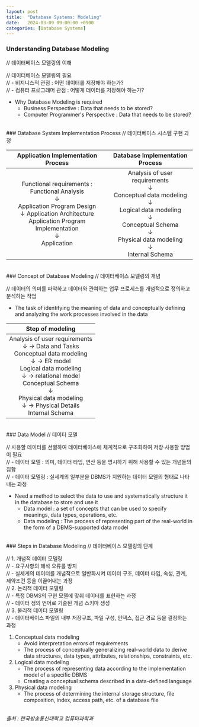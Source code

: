 ```yaml
---
layout: post
title:  "Database Systems: Modeling"
date:   2024-03-09 09:00:00 +0900
categories: [Database Systems]
---
```


### Understanding Database Modeling   
// 데이터베이스 모델링의 이해   
   
// 데이터베이스 모델링의 필요   
// - 비지니스적 관점 : 어떤 데이터를 저장해야 하는가?   
// - 컴퓨터 프로그래머 관점 : 어떻게 데이터를 저장해야 하는가?   
- Why Database Modeling is required   
  - Business Perspective : Data that needs to be stored?   
  - Computer Programmer's Perspective : Data that needs to be stored?   
   
<br />
### Database System Implementation Process   
// 데이터베이스 시스템 구현 과정   
   
|Application Implementation Process|Database Implementation Process|
|:---:|:---:|
|Functional requirements : Functional Analysis<br />↓<br />Application Program Design<br />↓ Application Architecture<br />Application Program Implementation<br />↓<br />Application|Analysis of user requirements<br />↓<br />Conceptual data modeling<br />↓<br />Logical data modeling<br />↓<br />Conceptual Schema<br />↓<br />Physical data modeling<br />↓<br />Internal Schema|
   
<br />
### Concept of Database Modeling   
// 데이터베이스 모델링의 개념   
   
// 데이터의 의미를 파악하고 데이터와 관여하는 업무 프로세스를 개념적으로 정의하고 분석하는 작업   
- The task of identifying the meaning of data and conceptually defining and analyzing the work processes involved in the data   
   
|Step of modeling|
|:---:|
|Analysis of user requirements<br />↓ → Data and Tasks<br />Conceptual data modeling<br />↓ → ER model<br />Logical data modeling<br />↓ → relational model<br />Conceptual Schema<br />↓<br />Physical data modeling<br />↓ → Physical Details<br />Internal Schema|
   
<br />
### Data Model   
// 데이터 모델   
   
// 사용할 데이터를 선별하여 데이터베이스에 체계적으로 구조화하여 저장·사용할 방법이 필요   
// - 데이터 모델 : 의미, 데이터 타입, 연산 등을 명시하기 위해 사용할 수 있는 개념들의 집합   
// - 데이터 모델링 : 실세계의 일부분을 DBMS가 지원하는 데이터 모델의 형태로 나타내는 과정   
- Need a method to select the data to use and systematically structure it in the database to store and use it   
  - Data model : a set of concepts that can be used to specify meanings, data types, operations, etc.   
  - Data modeling : The process of representing part of the real-world in the form of a DBMS-supported data model   
   
<br />
### Steps in Database Modeling   
// 데이터베이스 모델링의 단계   
   
// 1. 개념적 데이터 모델링   
// - 요구사항의 해석 오류를 방지   
// - 실세계의 데이터를 개념적으로 일반화시켜 데이터 구조, 데이터 타입, 속성, 관계, 제약조건 등을 이끌어내는 과정   
// 2. 논리적 데이터 모델링   
// - 특정 DBMS의 구현 모델에 맞춰 데이터를 표현하는 과정   
// - 데이터 정의 언어로 기술된 개념 스키마 생성   
// 3. 물리적 데이터 모델링   
// - 데이터베이스 파일의 내부 저장구조, 파일 구성, 인덱스, 접근 경로 등을 결정하는 과정   
1. Conceptual data modeling   
    - Avoid interpretation errors of requirements   
    - The process of conceptually generalizing real-world data to derive data structures, data types, attributes, relationships, constraints, etc.   
2. Logical data modeling   
    - The process of representing data according to the implementation model of a specific DBMS   
    - Creating a conceptual schema described in a data-defined language   
3. Physical data modeling   
    - The process of determining the internal storage structure, file composition, index, access path, etc. of a database file   
   
<br />
<cite>출처 : 한국방송통신대학교 컴퓨터과학과</cite>
